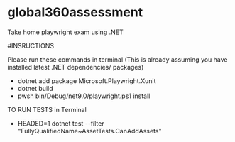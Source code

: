 # global360assessment
Take home playwright exam using .NET

#INSRUCTIONS

Please run these commands in terminal (This is already assuming you have installed latest .NET dependencies/ packages)

 - dotnet add package Microsoft.Playwright.Xunit
 - dotnet build
 - pwsh bin/Debug/net9.0/playwright.ps1 install



 TO RUN TESTS in Terminal
 - HEADED=1 dotnet test --filter "FullyQualifiedName~AssetTests.CanAddAssets"